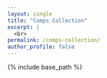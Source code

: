 ```yaml
---
layout: single
title: "Comps Collection"
excerpt: |
  <br>
permalink: /comps-collection/
author_profile: false
---
```


{% include base_path %}
